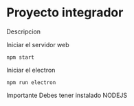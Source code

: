 # Proyecto integrador
Descripcion

Iniciar el servidor web
```
npm start
```

Iniciar el electron
```
npm run electron
```

Importante
Debes tener instalado NODEJS